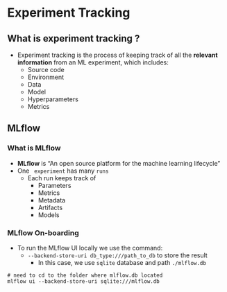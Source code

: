 # Experiment Tracking

## What is experiment tracking ?

- Experiment tracking is the process of keeping track of all the **relevant information** from an ML experiment, which includes:
  - Source code
  - Environment
  - Data
  - Model
  - Hyperparameters
  - Metrics

## MLflow

### What is MLflow

- **MLflow** is “An open source platform for the machine learning lifecycle”
- One ` experiment` has many `runs`
  - Each run keeps track of
    - Parameters
    - Metrics
    - Metadata
    - Artifacts
    - Models

### MLflow On-boarding

- To run the MLflow UI locally we use the command:
  - `--backend-store-uri db_type:///path_to_db` to store the result
    - In this case, we use `sqlite` database and path `./mlflow.db`

```
# need to cd to the folder where mlflow.db located
mlflow ui --backend-store-uri sqlite:///mlflow.db
```
